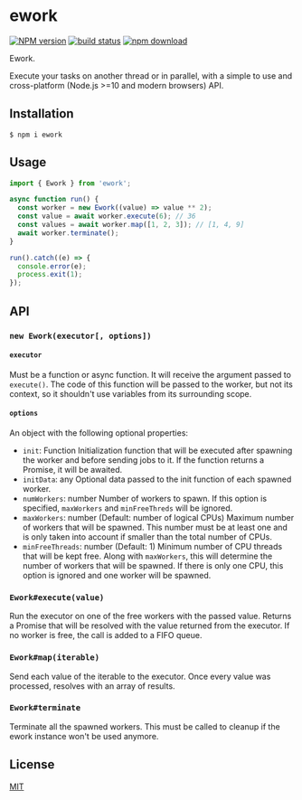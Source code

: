 # ework

[![NPM version][npm-image]][npm-url]
[![build status][ci-image]][ci-url]
[![npm download][download-image]][download-url]

Ework.

Execute your tasks on another thread or in parallel, with a simple to use and
cross-platform (Node.js >=10 and modern browsers) API.

## Installation

`$ npm i ework`

## Usage

```js
import { Ework } from 'ework';

async function run() {
  const worker = new Ework((value) => value ** 2);
  const value = await worker.execute(6); // 36
  const values = await worker.map([1, 2, 3]); // [1, 4, 9]
  await worker.terminate();
}

run().catch((e) => {
  console.error(e);
  process.exit(1);
});
```

## API

### `new Ework(executor[, options])`

#### `executor`

Must be a function or async function. It will receive the argument passed to
`execute()`. The code of this function will be passed to the worker, but not
its context, so it shouldn't use variables from its surrounding scope.

#### `options`

An object with the following optional properties:

- `init`: Function
  Initialization function that will be executed after spawning the worker and
  before sending jobs to it. If the function returns a Promise, it will be awaited.
- `initData`: any
  Optional data passed to the init function of each spawned worker.
- `numWorkers`: number
  Number of workers to spawn. If this option is specified, `maxWorkers` and
  `minFreeThreds` will be ignored.
- `maxWorkers`: number (Default: number of logical CPUs)
  Maximum number of workers that will be spawned. This number must be at least
  one and is only taken into account if smaller than the total number of CPUs.
- `minFreeThreads`: number (Default: 1)
  Minimum number of CPU threads that will be kept free.
  Along with `maxWorkers`, this will determine the number of workers that will
  be spawned. If there is only one CPU, this option is ignored and one worker
  will be spawned.

### `Ework#execute(value)`

Run the executor on one of the free workers with the passed value. Returns a
Promise that will be resolved with the value returned from the executor. If no
worker is free, the call is added to a FIFO queue.

### `Ework#map(iterable)`

Send each value of the iterable to the executor. Once every value was processed,
resolves with an array of results.

### `Ework#terminate`

Terminate all the spawned workers. This must be called to cleanup if the ework
instance won't be used anymore.

## License

[MIT](./LICENSE)

[npm-image]: https://img.shields.io/npm/v/ework.svg
[npm-url]: https://www.npmjs.com/package/ework
[ci-image]: https://github.com/zakodium/ework/workflows/Node.js%20CI/badge.svg?branch=master
[ci-url]: https://github.com/zakodium/ework/actions?query=workflow%3A%22Node.js+CI%22
[download-image]: https://img.shields.io/npm/dm/ework.svg
[download-url]: https://www.npmjs.com/package/ework
